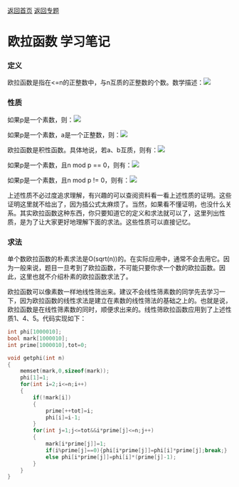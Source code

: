 [返回首页](https://EbolaEmperor.github.io)
[返回专题](https://EbolaEmperor.github.io/special/Eular)

# 欧拉函数 学习笔记

### 定义

欧拉函数是指在<=n的正整数中，与n互质的正整数的个数。数学描述：![](http://ebola.blogwo.com/wp-content/uploads/sites/3855/2018/04/%E5%9B%BE%E7%89%871-1-230x65.png)

### 性质

如果p是一个素数，则：![](http://ebola.blogwo.com/wp-content/uploads/sites/3855/2018/04/%E5%9B%BE%E7%89%872-230x54.png)

如果p是一个素数，a是一个正整数，则：![](http://ebola.blogwo.com/wp-content/uploads/sites/3855/2018/04/%E5%9B%BE%E7%89%873-230x39.png)

欧拉函数是积性函数。具体地说，若a、b互质，则有：![](http://ebola.blogwo.com/wp-content/uploads/sites/3855/2018/04/%E5%9B%BE%E7%89%874-230x37.png)

如果p是一个素数，且n mod p == 0，则有：![](http://ebola.blogwo.com/wp-content/uploads/sites/3855/2018/04/%E5%9B%BE%E7%89%875-230x45.png)

如果p是一个素数，且n mod p != 0，则有：![](http://ebola.blogwo.com/wp-content/uploads/sites/3855/2018/04/%E5%9B%BE%E7%89%876-230x35.png)

上述性质不必过度追求理解，有兴趣的可以查阅资料看一看上述性质的证明。这些证明这里就不给出了，因为插公式太麻烦了。当然，如果看不懂证明，也没什么关系。其实欧拉函数这种东西，你只要知道它的定义和求法就可以了，这里列出性质，是为了让大家更好地理解下面的求法。这些性质可以直接记忆。

### 求法

单个数欧拉函数的朴素求法是O(sqrt(n))的。在实际应用中，通常不会去用它。因为一般来说，题目一旦考到了欧拉函数，不可能只要你求一个数的欧拉函数。因此，这里也就不介绍朴素的欧拉函数求法了。

欧拉函数可以像素数一样地线性筛出来。建议不会线性筛素数的同学先去学习一下，因为欧拉函数的线性求法是建立在素数的线性筛法的基础之上的。也就是说，欧拉函数是在线性筛素数的同时，顺便求出来的。线性筛欧拉函数应用到了上述性质1、4、5。代码实现如下：

```cpp
int phi[1000010];
bool mark[1000010];
int prime[1000010],tot=0;

void getphi(int n)
{
	memset(mark,0,sizeof(mark));
	phi[1]=1;
	for(int i=2;i<=n;i++)
	{
		if(!mark[i])
		{
			prime[++tot]=i;
			phi[i]=i-1;
		}
		for(int j=1;j<=tot&&i*prime[j]<=n;j++)
		{
			mark[i*prime[j]]=1;
			if(i%prime[j]==0){phi[i*prime[j]]=phi[i]*prime[j];break;}
			else phi[i*prime[j]]=phi[i]*(prime[j]-1);
		}
	}
}
```
